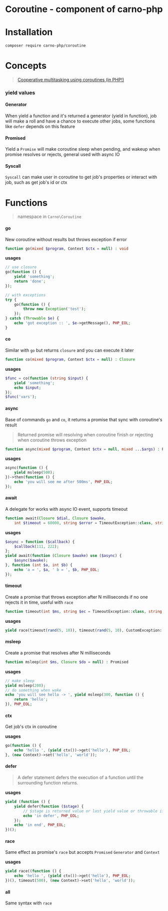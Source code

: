 # Coroutine - component of carno-php

# Installation

```bash
composer require carno-php/coroutine
```

# Concepts

> [Cooperative multitasking using coroutines (in PHP!)](https://nikic.github.io/2012/12/22/Cooperative-multitasking-using-coroutines-in-PHP.html)

### yield values

#### Generator

When yield a function and it's returned a generator (yield in function),
job will make a roll and have a chance to execute other jobs,
some functions like ```defer``` depends on this feature

#### Promised

Yield a ```Promise``` will make coroutine sleep when pending, and wakeup when promise resolves or rejects,
general used with async IO

#### Syscall

```Syscall``` can make user in coroutine to get job's properties or interact with job,
such as get job's id or ctx

# Functions

> namespace in ```Carno\Coroutine```

#### go

New coroutine without results but throws exception if error

```php
function go(mixed $program, Context $ctx = null) : void
```

**usages**

```php
// use closure
go(function () {
    yield 'something';
    return 'done';
});

// with exceptions
try {
    go(function () {
        throw new Exception('test');
    });
} catch (Throwable $e) {
    echo 'got exception :: ', $e->getMessage(), PHP_EOL;
}
```

#### co

Similar with ```go``` but returns ```closure``` and you can execute it later

```php
function co(mixed $program, Context $ctx = null) : Closure
```

**usages**

```php
$func = co(function (string $input) {
    yield 'something';
    echo $input;
});
$func('vars');
```

#### async

Base of commands ```go``` and ```co```, it returns a promise that sync with coroutine's result

> Returned promise will resolving when coroutine finish or rejecting when coroutine throws exception

```php
function async(mixed $program, Context $ctx = null, mixed ...$args) : Promised
```

**usages**

```php
async(function () {
    yield msleep(500);
})->then(function () {
    echo 'you will see me after 500ms', PHP_EOL;
});
```

#### await

A delegate for works with async IO event, supports timeout

```php
function await(Closure $dial, Closure $awake,
    int $timeout = 60000, string $error = TimeoutException::class, string $message = '') : Promised
```

**usages**

```php
$async = function ($callback) {
    $callback(111, 222);
};
yield await(function (Closure $awake) use ($async) {
    $async($awake);
}, function (int $a, int $b) {
    echo 'a = ', $a, ' b = ', $b, PHP_EOL;
});
```

#### timeout

Create a promise that throws exception after N milliseconds if no one rejects it in time, useful with ```race```

```php
function timeout(int $ms, string $ec = TimeoutException::class, string $em = '') : Promised
```

**usages**

```php
yield race(timeout(rand(5, 10)), timeout(rand(5, 10), CustomException::class, 'custom message'));
```

#### msleep

Create a promise that resolves after N milliseconds

```php
function msleep(int $ms, Closure $do = null) : Promised
```

**usages**

```php
// make sleep
yield msleep(200);
// do something when wake
echo 'you will see hello -> ', yield msleep(300, function () {
    return 'hello';
}), PHP_EOL;
```

#### ctx

Get job's ctx in coroutine

**usages**

```php
go(function () {
    echo 'hello ', (yield ctx())->get('hello'), PHP_EOL;
}, (new Context)->set('hello', 'world'));
```

#### defer

> A defer statement defers the execution of a function until the surrounding function returns.

**usages**

```php
yield (function () {
    yield defer(function ($stage) {
        // $stage is returned value or last yield value or throwable if exception
        echo 'in defer', PHP_EOL;
    });
    echo 'in end', PHP_EOL;
})();
```

#### race

Same effect as promise's ```race``` but accepts ```Promised``` ```Generator``` and ```Context```

**usages**

```php
yield race((function () {
    echo 'hello ', (yield ctx())->get('hello'), PHP_EOL;
})(), timeout(500), (new Context)->set('hello', 'world'));
```

#### all

Same syntax with ```race```
